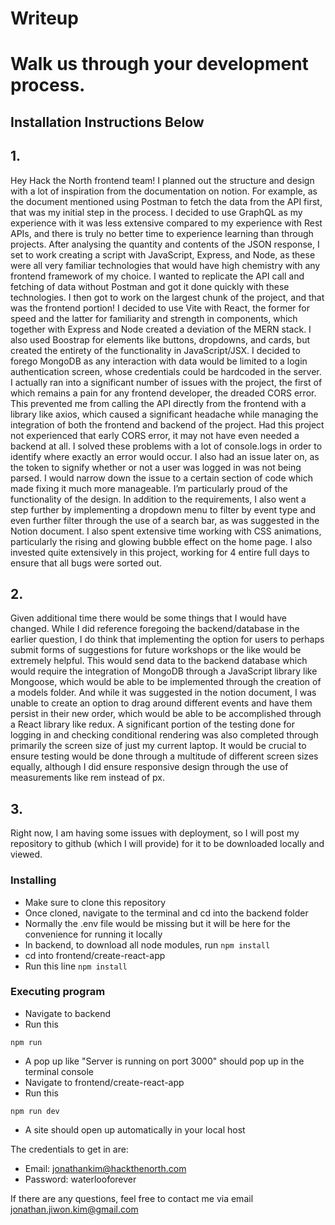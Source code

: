 # Writeup

# Walk us through your development process. 
## Installation Instructions Below

## 1. 
Hey Hack the North frontend team! I planned out the structure and design with a lot of inspiration from the documentation on notion. 
For example, as the document mentioned using Postman to fetch the data from the API first, that was my initial step in the process. 
I decided to use GraphQL as my experience with it was less extensive compared to my experience with Rest APIs, and there is truly no better time to experience learning than through projects. 
After analysing the quantity and contents of the JSON response, I set to work creating a script with JavaScript, Express, and Node, as these were all very familiar technologies that would have 
high chemistry with any frontend framework of my choice. I wanted to replicate the API call and fetching of data without Postman and got it done quickly with these technologies. 
I then got to work on the largest chunk of the project, and that was the frontend portion! I decided to use Vite with React, the former for speed and the latter for familiarity and strength in components, 
which together with Express and Node created a deviation of the MERN stack. I also used Boostrap for elements like buttons, dropdowns, and cards, but created the entirety of the functionality in JavaScript/JSX. 
I decided to forego MongoDB as any interaction with data would be limited to a login authentication screen, whose credentials could be hardcoded in the server. 
I actually ran into a significant number of issues with the project, the first of which remains a pain for any frontend developer, the dreaded CORS error. 
This prevented me from calling the API directly from the frontend with a library like axios, which caused a significant headache while managing the integration of both the frontend and backend of the project. 
Had this project not experienced that early CORS error, it may not have even needed a backend at all. I solved these problems with a lot of console.logs in order to identify where exactly an error would occur. 
I also had an issue later on, as the token to signify whether or not a user was logged in was not being parsed. I would narrow down the issue to a certain section of code which made fixing it much more manageable. 
I’m particularly proud of the functionality of the design. In addition to the requirements, I also went a step further by implementing a dropdown menu to filter by event type and even further filter through 
the use of a search bar, as was suggested in the Notion document. I also spent extensive time working with CSS animations, particularly the rising and glowing bubble effect on the home page. 
I also invested quite extensively in this project, working for 4 entire full days to ensure that all bugs were sorted out. 

## 2. 
Given additional time there would be some things that I would have changed. While I did reference foregoing the backend/database in the earlier question, 
I do think that implementing the option for users to perhaps submit forms of suggestions for future workshops or the like would be extremely helpful. 
This would send data to the backend database which would require the integration of MongoDB through a JavaScript library like Mongoose, which would be able to be implemented through the creation of a models folder.
And while it was suggested in the notion document, I was unable to create an option to drag around different events and have them persist in their new order, which would be able to be accomplished through a 
React library like redux. A significant portion of the testing done for logging in and checking conditional rendering was also completed through primarily the screen size of just my current laptop. 
It would be crucial to ensure testing would be done through a multitude of different screen sizes equally, although I did ensure responsive design through the use of measurements like rem instead of px. 

## 3.
Right now, I am having some issues with deployment, so I will post my repository to github (which I will provide) for it to be downloaded locally and viewed. 

### Installing

* Make sure to clone this repository
* Once cloned, navigate to the terminal and cd into the backend folder
* Normally the .env file would be missing but it will be here for the convenience for running it locally
* In backend, to download all node modules, run ``` npm install ```
* cd into frontend/create-react-app
* Run this line ``` npm install ```

### Executing program

* Navigate to backend
* Run this
```
npm run
```
* A pop up like "Server is running on port 3000" should pop up in the terminal console 
* Navigate to frontend/create-react-app
* Run this
```
npm run dev
```
* A site should open up automatically in your local host 

The credentials to get in are:
- Email: jonathankim@hackthenorth.com
- Password: waterlooforever

If there are any questions, feel free to contact me via email jonathan.jiwon.kim@gmail.com 
